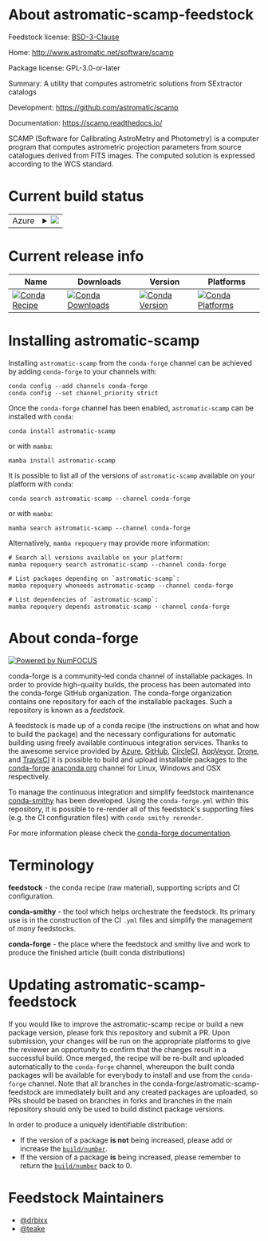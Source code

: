 About astromatic-scamp-feedstock
================================

Feedstock license: [BSD-3-Clause](https://github.com/conda-forge/astromatic-scamp-feedstock/blob/main/LICENSE.txt)

Home: http://www.astromatic.net/software/scamp

Package license: GPL-3.0-or-later

Summary: A utility that computes astrometric solutions from SExtractor catalogs

Development: https://github.com/astromatic/scamp

Documentation: https://scamp.readthedocs.io/

SCAMP (Software for Calibrating AstroMetry and Photometry) is a computer
program that computes astrometric projection parameters from source
catalogues derived from FITS images. The computed solution is expressed
according to the WCS standard.


Current build status
====================


<table>
    
  <tr>
    <td>Azure</td>
    <td>
      <details>
        <summary>
          <a href="https://dev.azure.com/conda-forge/feedstock-builds/_build/latest?definitionId=7085&branchName=main">
            <img src="https://dev.azure.com/conda-forge/feedstock-builds/_apis/build/status/astromatic-scamp-feedstock?branchName=main">
          </a>
        </summary>
        <table>
          <thead><tr><th>Variant</th><th>Status</th></tr></thead>
          <tbody><tr>
              <td>linux_64</td>
              <td>
                <a href="https://dev.azure.com/conda-forge/feedstock-builds/_build/latest?definitionId=7085&branchName=main">
                  <img src="https://dev.azure.com/conda-forge/feedstock-builds/_apis/build/status/astromatic-scamp-feedstock?branchName=main&jobName=linux&configuration=linux%20linux_64_" alt="variant">
                </a>
              </td>
            </tr><tr>
              <td>osx_64</td>
              <td>
                <a href="https://dev.azure.com/conda-forge/feedstock-builds/_build/latest?definitionId=7085&branchName=main">
                  <img src="https://dev.azure.com/conda-forge/feedstock-builds/_apis/build/status/astromatic-scamp-feedstock?branchName=main&jobName=osx&configuration=osx%20osx_64_" alt="variant">
                </a>
              </td>
            </tr>
          </tbody>
        </table>
      </details>
    </td>
  </tr>
</table>

Current release info
====================

| Name | Downloads | Version | Platforms |
| --- | --- | --- | --- |
| [![Conda Recipe](https://img.shields.io/badge/recipe-astromatic--scamp-green.svg)](https://anaconda.org/conda-forge/astromatic-scamp) | [![Conda Downloads](https://img.shields.io/conda/dn/conda-forge/astromatic-scamp.svg)](https://anaconda.org/conda-forge/astromatic-scamp) | [![Conda Version](https://img.shields.io/conda/vn/conda-forge/astromatic-scamp.svg)](https://anaconda.org/conda-forge/astromatic-scamp) | [![Conda Platforms](https://img.shields.io/conda/pn/conda-forge/astromatic-scamp.svg)](https://anaconda.org/conda-forge/astromatic-scamp) |

Installing astromatic-scamp
===========================

Installing `astromatic-scamp` from the `conda-forge` channel can be achieved by adding `conda-forge` to your channels with:

```
conda config --add channels conda-forge
conda config --set channel_priority strict
```

Once the `conda-forge` channel has been enabled, `astromatic-scamp` can be installed with `conda`:

```
conda install astromatic-scamp
```

or with `mamba`:

```
mamba install astromatic-scamp
```

It is possible to list all of the versions of `astromatic-scamp` available on your platform with `conda`:

```
conda search astromatic-scamp --channel conda-forge
```

or with `mamba`:

```
mamba search astromatic-scamp --channel conda-forge
```

Alternatively, `mamba repoquery` may provide more information:

```
# Search all versions available on your platform:
mamba repoquery search astromatic-scamp --channel conda-forge

# List packages depending on `astromatic-scamp`:
mamba repoquery whoneeds astromatic-scamp --channel conda-forge

# List dependencies of `astromatic-scamp`:
mamba repoquery depends astromatic-scamp --channel conda-forge
```


About conda-forge
=================

[![Powered by
NumFOCUS](https://img.shields.io/badge/powered%20by-NumFOCUS-orange.svg?style=flat&colorA=E1523D&colorB=007D8A)](https://numfocus.org)

conda-forge is a community-led conda channel of installable packages.
In order to provide high-quality builds, the process has been automated into the
conda-forge GitHub organization. The conda-forge organization contains one repository
for each of the installable packages. Such a repository is known as a *feedstock*.

A feedstock is made up of a conda recipe (the instructions on what and how to build
the package) and the necessary configurations for automatic building using freely
available continuous integration services. Thanks to the awesome service provided by
[Azure](https://azure.microsoft.com/en-us/services/devops/), [GitHub](https://github.com/),
[CircleCI](https://circleci.com/), [AppVeyor](https://www.appveyor.com/),
[Drone](https://cloud.drone.io/welcome), and [TravisCI](https://travis-ci.com/)
it is possible to build and upload installable packages to the
[conda-forge](https://anaconda.org/conda-forge) [anaconda.org](https://anaconda.org/)
channel for Linux, Windows and OSX respectively.

To manage the continuous integration and simplify feedstock maintenance
[conda-smithy](https://github.com/conda-forge/conda-smithy) has been developed.
Using the ``conda-forge.yml`` within this repository, it is possible to re-render all of
this feedstock's supporting files (e.g. the CI configuration files) with ``conda smithy rerender``.

For more information please check the [conda-forge documentation](https://conda-forge.org/docs/).

Terminology
===========

**feedstock** - the conda recipe (raw material), supporting scripts and CI configuration.

**conda-smithy** - the tool which helps orchestrate the feedstock.
                   Its primary use is in the construction of the CI ``.yml`` files
                   and simplify the management of *many* feedstocks.

**conda-forge** - the place where the feedstock and smithy live and work to
                  produce the finished article (built conda distributions)


Updating astromatic-scamp-feedstock
===================================

If you would like to improve the astromatic-scamp recipe or build a new
package version, please fork this repository and submit a PR. Upon submission,
your changes will be run on the appropriate platforms to give the reviewer an
opportunity to confirm that the changes result in a successful build. Once
merged, the recipe will be re-built and uploaded automatically to the
`conda-forge` channel, whereupon the built conda packages will be available for
everybody to install and use from the `conda-forge` channel.
Note that all branches in the conda-forge/astromatic-scamp-feedstock are
immediately built and any created packages are uploaded, so PRs should be based
on branches in forks and branches in the main repository should only be used to
build distinct package versions.

In order to produce a uniquely identifiable distribution:
 * If the version of a package **is not** being increased, please add or increase
   the [``build/number``](https://docs.conda.io/projects/conda-build/en/latest/resources/define-metadata.html#build-number-and-string).
 * If the version of a package **is** being increased, please remember to return
   the [``build/number``](https://docs.conda.io/projects/conda-build/en/latest/resources/define-metadata.html#build-number-and-string)
   back to 0.

Feedstock Maintainers
=====================

* [@drbixx](https://github.com/drbixx/)
* [@teake](https://github.com/teake/)

